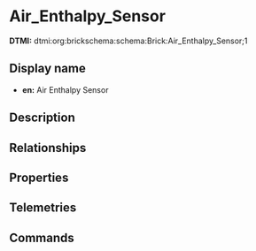 # Air_Enthalpy_Sensor
**DTMI:** dtmi:org:brickschema:schema:Brick:Air_Enthalpy_Sensor;1
## Display name
- **en:** Air Enthalpy Sensor
## Description
## Relationships
## Properties
## Telemetries
## Commands
